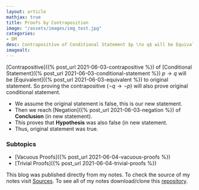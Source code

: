 ```yaml
---
layout: article
mathjax: true
title: Proofs by Contraposition
image: "/assets/images/img_test.jpg"
categories:
- DM
desc: Contrapositive of Conditional Statement $p \to q$ will be Equivalent to original statement. So proving the contrapositive ($\neg q \to \neg p$) will also prove original conditional statement. 
imagealt: 
---
```


[Contrapositive]({% post_url 2021-06-03-contrapositive %}) of [Conditional Statement]({% post_url 2021-06-03-conditional-statement %}) $p \to q$ will be [Equivalent]({% post_url 2021-06-03-equivalent %}) to original statement. So proving the contrapositive ($\neg q \to \neg p$) will also prove original conditional statement.


































































































































































































































































































































































* We assume the original statement is false, this is our new statement.
* Then we reach [Negation]({% post_url 2021-06-03-negation %}) of <b>Conclusion</b> (in new statement).
* This proves that <b>Hypothesis</b> was also false (in new statement.
* Thus, original statement was true.

### Subtopics
- [Vacuous Proofs]({% post_url 2021-06-04-vacuous-proofs %})
- [Trivial Proofs]({% post_url 2021-06-04-trivial-proofs %})

This blog was published directly from my notes.
To check the source of my notes visit [Sources](sources.html).
To see all of my notes download/clone this [repository](https://github.com/bovem/CS).